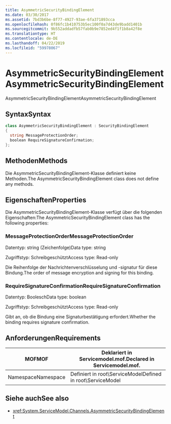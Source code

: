 ```yaml
---
title: AsymmetricSecurityBindingElement
ms.date: 03/30/2017
ms.assetid: 7bd3b6be-8f77-4927-93ae-6fa371893cca
ms.openlocfilehash: 0f86fc1b410753b5ec100f0a7d43de9badd1401b
ms.sourcegitcommit: 9b552addadfb57fab0b9e7852ed4f1f1b8a42f8e
ms.translationtype: HT
ms.contentlocale: de-DE
ms.lasthandoff: 04/22/2019
ms.locfileid: "59978067"
---
```

# <a name="asymmetricsecuritybindingelement"></a><span data-ttu-id="88c1b-102">AsymmetricSecurityBindingElement</span><span class="sxs-lookup"><span data-stu-id="88c1b-102">AsymmetricSecurityBindingElement</span></span>
<span data-ttu-id="88c1b-103">AsymmetricSecurityBindingElement</span><span class="sxs-lookup"><span data-stu-id="88c1b-103">AsymmetricSecurityBindingElement</span></span>  
  
## <a name="syntax"></a><span data-ttu-id="88c1b-104">Syntax</span><span class="sxs-lookup"><span data-stu-id="88c1b-104">Syntax</span></span>  
  
```csharp
class AsymmetricSecurityBindingElement : SecurityBindingElement  
{  
  string MessageProtectionOrder;  
  boolean RequireSignatureConfirmation;  
};  
```  
  
## <a name="methods"></a><span data-ttu-id="88c1b-105">Methoden</span><span class="sxs-lookup"><span data-stu-id="88c1b-105">Methods</span></span>  
 <span data-ttu-id="88c1b-106">Die AsymmetricSecurityBindingElement-Klasse definiert keine Methoden.</span><span class="sxs-lookup"><span data-stu-id="88c1b-106">The AsymmetricSecurityBindingElement class does not define any methods.</span></span>  
  
## <a name="properties"></a><span data-ttu-id="88c1b-107">Eigenschaften</span><span class="sxs-lookup"><span data-stu-id="88c1b-107">Properties</span></span>  
 <span data-ttu-id="88c1b-108">Die AsymmetricSecurityBindingElement-Klasse verfügt über die folgenden Eigenschaften:</span><span class="sxs-lookup"><span data-stu-id="88c1b-108">The AsymmetricSecurityBindingElement class has the following properties:</span></span>  
  
### <a name="messageprotectionorder"></a><span data-ttu-id="88c1b-109">MessageProtectionOrder</span><span class="sxs-lookup"><span data-stu-id="88c1b-109">MessageProtectionOrder</span></span>  
 <span data-ttu-id="88c1b-110">Datentyp: string (Zeichenfolge)</span><span class="sxs-lookup"><span data-stu-id="88c1b-110">Data type: string</span></span>  
  
 <span data-ttu-id="88c1b-111">Zugriffstyp: Schreibgeschützt</span><span class="sxs-lookup"><span data-stu-id="88c1b-111">Access type: Read-only</span></span>  
  
 <span data-ttu-id="88c1b-112">Die Reihenfolge der Nachrichtenverschlüsselung und -signatur für diese Bindung.</span><span class="sxs-lookup"><span data-stu-id="88c1b-112">The order of message encryption and signing for this binding.</span></span>  
  
### <a name="requiresignatureconfirmation"></a><span data-ttu-id="88c1b-113">RequireSignatureConfirmation</span><span class="sxs-lookup"><span data-stu-id="88c1b-113">RequireSignatureConfirmation</span></span>  
 <span data-ttu-id="88c1b-114">Datentyp: Boolesch</span><span class="sxs-lookup"><span data-stu-id="88c1b-114">Data type: boolean</span></span>  
  
 <span data-ttu-id="88c1b-115">Zugriffstyp: Schreibgeschützt</span><span class="sxs-lookup"><span data-stu-id="88c1b-115">Access type: Read-only</span></span>  
  
 <span data-ttu-id="88c1b-116">Gibt an, ob die Bindung eine Signaturbestätigung erfordert.</span><span class="sxs-lookup"><span data-stu-id="88c1b-116">Whether the binding requires signature confirmation.</span></span>  
  
## <a name="requirements"></a><span data-ttu-id="88c1b-117">Anforderungen</span><span class="sxs-lookup"><span data-stu-id="88c1b-117">Requirements</span></span>  
  
|<span data-ttu-id="88c1b-118">MOF</span><span class="sxs-lookup"><span data-stu-id="88c1b-118">MOF</span></span>|<span data-ttu-id="88c1b-119">Deklariert in Servicemodel.mof.</span><span class="sxs-lookup"><span data-stu-id="88c1b-119">Declared in Servicemodel.mof.</span></span>|  
|---------|-----------------------------------|  
|<span data-ttu-id="88c1b-120">Namespace</span><span class="sxs-lookup"><span data-stu-id="88c1b-120">Namespace</span></span>|<span data-ttu-id="88c1b-121">Definiert in root\ServiceModel</span><span class="sxs-lookup"><span data-stu-id="88c1b-121">Defined in root\ServiceModel</span></span>|  
  
## <a name="see-also"></a><span data-ttu-id="88c1b-122">Siehe auch</span><span class="sxs-lookup"><span data-stu-id="88c1b-122">See also</span></span>

- <xref:System.ServiceModel.Channels.AsymmetricSecurityBindingElement>
